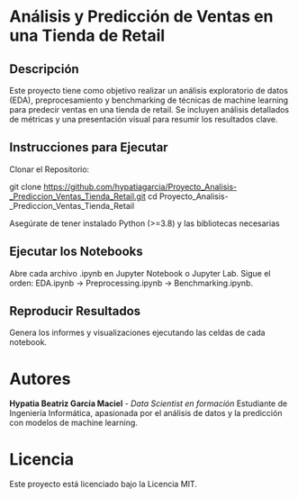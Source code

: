 # Análisis y Predicción de Ventas en una Tienda de Retail
## Descripción
Este proyecto tiene como objetivo realizar un análisis exploratorio de datos (EDA), preprocesamiento y benchmarking de técnicas de machine learning para predecir ventas en una tienda de retail. Se incluyen análisis detallados de métricas y una presentación visual para resumir los resultados clave.

## Instrucciones para Ejecutar
Clonar el Repositorio:

git clone https://github.com/hypatiagarcia/Proyecto_Analisis-_Prediccion_Ventas_Tienda_Retail.git
cd Proyecto_Analisis-_Prediccion_Ventas_Tienda_Retail

Asegúrate de tener instalado Python (>=3.8) y las bibliotecas necesarias

## Ejecutar los Notebooks
Abre cada archivo .ipynb en Jupyter Notebook o Jupyter Lab.
Sigue el orden: EDA.ipynb → Preprocessing.ipynb → Benchmarking.ipynb.

## Reproducir Resultados
Genera los informes y visualizaciones ejecutando las celdas de cada notebook.

# Autores
**Hypatia Beatriz García Maciel** - *Data Scientist en formación*
Estudiante de Ingeniería Informática, apasionada por el análisis de datos y la predicción con modelos de machine learning.

# Licencia
Este proyecto está licenciado bajo la Licencia MIT.
